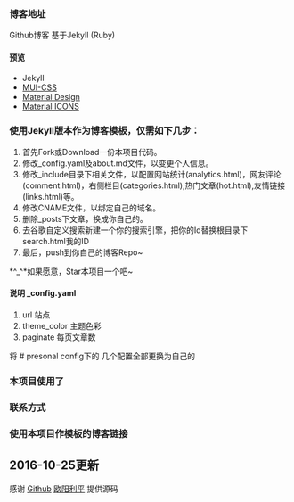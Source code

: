 ### 博客地址

Github博客 基于Jekyll (Ruby)
#### 预览

* Jekyll
* [MUI-CSS](https://www.muicss.com)
* [Material Design](https://design.google.com/)
* [Material ICONS](https://design.google.com/icons/)

### 使用Jekyll版本作为博客模板，仅需如下几步：

1. 首先Fork或Download一份本项目代码。 
2. 修改_config.yaml及about.md文件，以变更个人信息。 
3. 修改_include目录下相关文件，以配置网站统计(analytics.html)，网友评论(comment.html)，右侧栏目(categories.html),热门文章(hot.html),友情链接(links.html)等。 
4. 修改CNAME文件，以绑定自己的域名。 
5. 删除_posts下文章，换成你自己的。 
6. 去谷歌自定义搜索新建一个你的搜索引擎，把你的Id替换根目录下search.html我的ID
7. 最后，push到你自己的博客Repo~ 

 *^_^*如果愿意，Star本项目一个吧~ 
#### 说明 _config.yaml 

1.  url 站点
2.  theme_color 主题色彩
2.  paginate 每页文章数

将 # presonal config下的 几个配置全部更换为自己的



### 本项目使用了


### 联系方式



### 使用本项目作模板的博客链接

  

## 2016-10-25更新
感谢 [Github](https://github.com/LippiOuYang/LippiOuYang.github.io) [欧阳利平](http://www.ezlippi.com/) 提供源码
